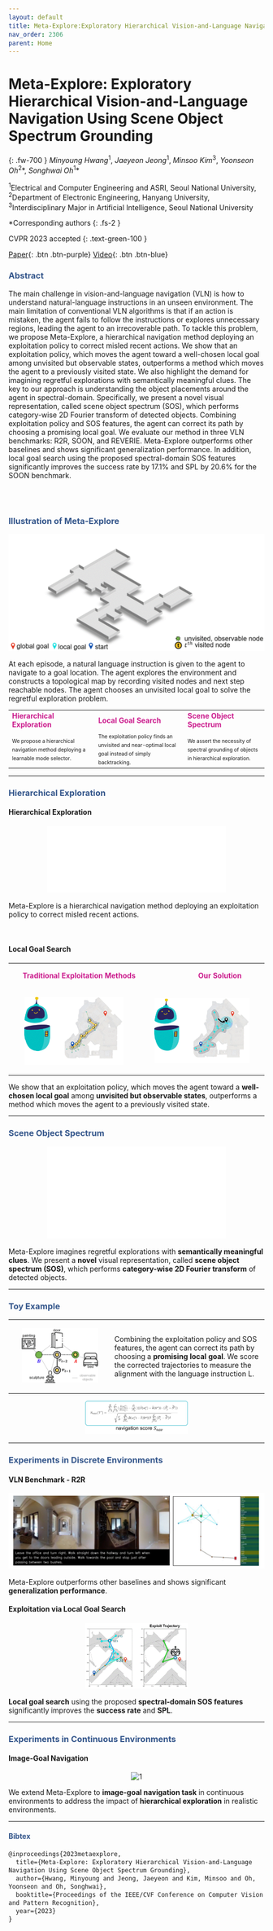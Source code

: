 ```yaml
---
layout: default
title: Meta-Explore:Exploratory Hierarchical Vision-and-Language Navigation Using Scene Object Spectrum Grounding
nav_order: 2306
parent: Home
---
```

# Meta-Explore: Exploratory Hierarchical Vision-and-Language Navigation Using Scene Object Spectrum Grounding
{: .fw-700 }
*Minyoung Hwang*<sup>1</sup>, *Jaeyeon Jeong*<sup>1</sup>, *Minsoo Kim*<sup>3</sup>, *Yoonseon Oh*<sup>2</sup>\*, *Songhwai Oh*<sup>1</sup>\*

<sup>1</sup>Electrical and Computer Engineering and ASRI, Seoul National University, <sup>2</sup>Department of Electronic Engineering, Hanyang University, <sup>3</sup>Interdisciplinary Major in Artificial Intelligence, Seoul National University

*Corresponding authors
{: .fs-2 }

CVPR 2023 accepted
{: .text-green-100 }

[Paper](https://arxiv.org/pdf/2303.04077.pdf){: .btn  .btn-purple}
[Video](https://www.youtube.com/watch?v=nxWUedX5VpQ&t=3s){: .btn .btn-blue}
<!-- [Code](){: .btn .btn-green} -->

### <span style="color:#34568B">Abstract</span>
The main challenge in vision-and-language navigation (VLN) is how to understand natural-language instructions in an unseen environment. The main limitation of conventional VLN algorithms is that if an action is mistaken, the agent fails to follow the instructions or explores unnecessary regions, leading the agent to an irrecoverable path. To tackle this problem, we propose Meta-Explore, a hierarchical navigation method deploying an exploitation policy to correct misled recent actions. We show that an exploitation policy, which moves the agent toward a well-chosen local goal among unvisited but observable states, outperforms a method which moves the agent to a previously visited state. We also highlight the demand for imagining regretful explorations with semantically meaningful clues. The key to our approach is understanding the object placements around the agent in spectral-domain. Specifically, we present a novel visual representation, called scene object spectrum (SOS), which performs category-wise 2D Fourier transform of detected objects. Combining exploitation policy and SOS features, the agent can correct its path by choosing a promising local goal. We evaluate our method in three VLN benchmarks: R2R, SOON, and REVERIE. Meta-Explore outperforms other baselines and shows significant generalization performance. In addition, local goal search using the proposed spectral-domain SOS features significantly improves the success rate by 17.1% and SPL by 20.6% for the SOON benchmark.

<br /><br />
### <span style="color:#34568B">Illustration of Meta-Explore</span><br />
![Alt Text](images/overview.gif)

At each episode, a natural language instruction is given to the agent to navigate to a goal location. The agent explores the environment and constructs a topological map by recording visited nodes and next step reachable nodes. The agent chooses an unvisited local goal to solve the regretful exploration problem.

<style>
td, th {
   border: none!important;
}
</style>

<div align="center">
    <table >
     <tr>
        <td><b><span style="color:#CB1C8D">Hierarchical Exploration</span></b></td>
        <td><b><span style="color:#CB1C8D">Local Goal Search</span></b></td>
        <td><b><span style="color:#CB1C8D">Scene Object Spectrum</span></b></td>
     </tr>
     <tr>
        <td>
        <span style="font-size:10px;line-height:1.0em;">
        We propose a hierarchical navigation method deploying a
        learnable mode selector.</span> 
        </td>
        <td>
        <span style="font-size:10px;line-height:1.0em;">
        The exploitation policy finds an unvisited and near-optimal local goal instead of simply backtracking.</span>
        </td>
        <td>
        <span style="font-size:10px;line-height:1.0em;">
        We assert the necessity of spectral grounding of objects in hierarchical exploration.</span>
        </td>
     </tr>
    </table>
</div>

---

### <span style="color:#34568B">Hierarchical Exploration</span>
#### Hierarchical Exploration
<p style="text-align:center"><img src="images/intro-3.gif"  alt="1" width = "70%"></p>

Meta-Explore is a hierarchical navigation method deploying an exploitation policy to correct misled recent actions. 

<br />

#### Local Goal Search
<div align="center">
    <table >
     <tr>
        <td><b><p style="text-align:right"><span style="color:#CB1C8D">Traditional Exploitation Methods</span></p></b></td>
        <td><b><p style="text-align:center"><span style="color:#CB1C8D">&nbsp;&nbsp;&nbsp;&nbsp;&nbsp;&nbsp;&nbsp;&nbsp;&nbsp;&nbsp;&nbsp;&nbsp;&nbsp;&nbsp;&nbsp;&nbsp;&nbsp;&nbsp; Our Solution</span></p></b></td>
     </tr>
     <tr>
        <td>
        <p style="text-align:center"><img src="images/hierarchical-exploration-1-1.gif"  alt="1" width = "80%"></p>
        </td>
        <td>
        <p style="text-align:center"><img src="images/hierarchical-exploration-4-1.gif"  alt="1" width = "80%"></p>
        </td>
     </tr>
    </table>
</div>

We show that an exploitation policy, which moves the agent toward a **well-chosen local goal** among **unvisited but observable states**, outperforms a method which moves the agent to a previously visited state.

---
### <span style="color:#34568B">Scene Object Spectrum</span>
<p style="text-align:center"><img src="images/sos_feature.gif"  alt="1" width = "70%"></p>

Meta-Explore imagines regretful explorations with **semantically meaningful clues**. We present a **novel** visual representation, called **scene object spectrum (SOS)**, which performs **category-wise 2D Fourier transform** of detected objects.

---
### <span style="color:#34568B">Toy Example</span>

<div align="center">
    <table >
     <tr>
        <td style="width:40%">
        <p style="text-align:center"><img src="images/toy_example.gif"  alt="1" width = "80%"></p>
        </td>
        <td>
        Combining the exploitation policy and SOS features, the agent can correct its path by choosing a <span style="font-weight:bold">promising local goal</span>. We score the corrected trajectories to measure the alignment with the language instruction L.
        </td>
     </tr>
    </table>
</div>
<p style="text-align:center"><img src="images/navigation_score.png"  alt="1" width = "40%"></p>

---
### <span style="color:#34568B">Experiments in Discrete Environments</span>

#### VLN Benchmark - R2R
<p style="text-align:center"><img src="images/r2r_rendered.gif"  alt="1" width = "100%"></p>

Meta-Explore outperforms other baselines and shows significant **generalization performance**.

#### Exploitation via Local Goal Search
<p style="text-align:center"><img src="images/experiment_local_goal_search_2.gif"  alt="1" width = "40%"></p>

**Local goal search** using the proposed **spectral-domain SOS features** significantly improves the **success rate** and **SPL**.

---
### <span style="color:#34568B">Experiments in Continuous Environments</span>

#### Image-Goal Navigation
<p style="text-align:center"><img src="images/image_goal_rendered.gif"  alt="1" width = "80%"></p>

We extend Meta-Explore to **image-goal navigation task** in continuous environments to address the impact of **hierarchical exploration** in realistic environments.

<!-- #### VLN-CE -->

---
#### <span style="color:#34568B">Bibtex</span>
```
@inproceedings{2023metaexplore,
  title={Meta-Explore: Exploratory Hierarchical Vision-and-Language Navigation Using Scene Object Spectrum Grounding},
  author={Hwang, Minyoung and Jeong, Jaeyeon and Kim, Minsoo and Oh, Yoonseon and Oh, Songhwai},
  booktitle={Proceedings of the IEEE/CVF Conference on Computer Vision and Pattern Recognition},
  year={2023}
}
```